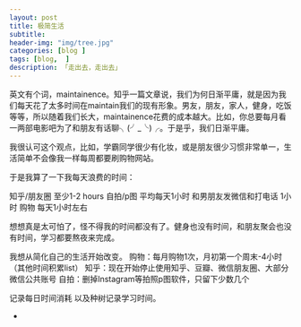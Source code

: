 ```yaml
---  
layout: post  
title: 极简生活  
subtitle: 
header-img: "img/tree.jpg"
categories: [blog ]  
tags: [blog,  ]
description: 「走出去，走出去」  
---  
```


英文有个词，maintainence。知乎一篇文章说，我们为何日渐平庸，就是因为我们每天花了太多时间在maintain我们的现有形象。男友，朋友，家人，健身，吃饭等等，所以随着我们长大，maintainence花费的成本越大。比如，你总要每月看一两部电影吧为了和朋友有话聊╮(╯_╰)╭。于是乎，我们日渐平庸。

我很认可这个观点，比如，学霸同学很少有化妆，或是朋友很少习惯非常单一，生活简单不会像我一样每周都要刷购物网站。

于是我算了一下我每天浪费的时间：

知乎/朋友圈            至少1-2 hours
自拍/p图              平均每天1小时
和男朋友发微信和打电话   1小时
购物                  每天1小时左右

想想真是太可怕了，怪不得我的时间都没有了。健身也没有时间，和朋友聚会也没有时间，学习都要熬夜来完成。

我想从简化自己的生活开始改变。
购物：每月购物1次，月初第一个周末-4小时（其他时间积累list）
知乎：现在开始停止使用知乎、豆瓣、微信朋友圈、大部分微信公共账号
自拍：删掉Instagram等拍照p图软件，只留下少数几个

记录每日时间消耗 以及种树记录学习时间。



*